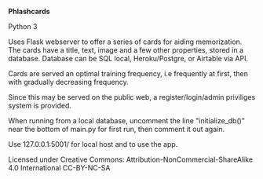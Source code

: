 **Phlashcards**

Python 3

Uses Flask webserver to offer a series of cards for aiding memorization.
The cards have a title, text, image and a few other properties, stored in a database.
Database can be SQL local, Heroku/Postgre, or Airtable via API. 

Cards are served an optimal training frequency, i.e frequently at first, then with gradually decreasing frequency.

Since this may be served on the public web, a register/login/admin priviliges system is provided.

When running from a local database, uncomment the line "initialize_db()" near the bottom of main.py for first run, then comment it out again.

Use 127.0.0.1:5001/ for local host and to use the app. 

Licensed under Creative Commons:
Attribution-NonCommercial-ShareAlike 4.0 International
CC-BY-NC-SA